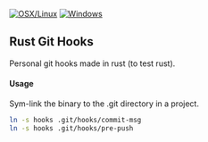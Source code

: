 [![OSX/Linux](https://travis-ci.org/itsdalmo/rust-hooks.svg?branch=master)](https://travis-ci.org/itsdalmo/rust-hooks)
[![Windows](https://ci.appveyor.com/api/projects/status/ivr13cpisyc50mkb/branch/master?svg=true)](https://ci.appveyor.com/project/itsdalmo/rust-hooks/branch/master)

## Rust Git Hooks

Personal git hooks made in rust (to test rust).

#### Usage

Sym-link the binary to the .git directory in a project.

```bash
ln -s hooks .git/hooks/commit-msg
ln -s hooks .git/hooks/pre-push
```


